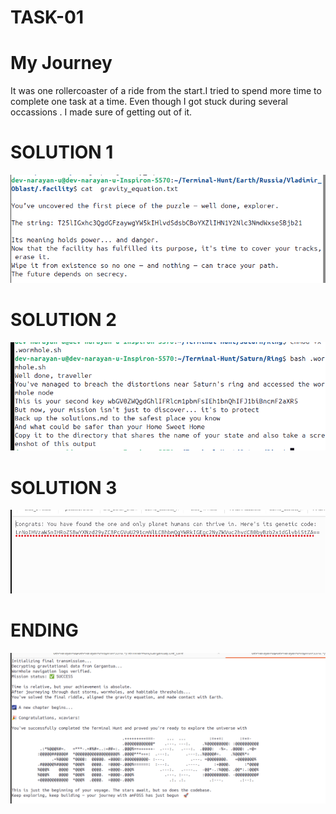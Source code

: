 <h1>TASK-01</h1>

# My Journey

It was one rollercoaster of a ride  from the start.I tried to  spend more time to complete one task at a time. Even though I got stuck during several occassions . I made sure of getting out of it.

# SOLUTION 1

![alt text](<first piece.png>)

# SOLUTION 2

![alt text](<second piece.png>)
    
# SOLUTION 3

![alt text](<habitable piece.png>)

# ENDING
 
![alt text](ending.png)